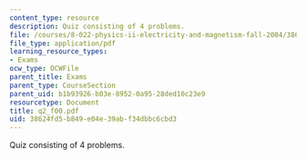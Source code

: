 ```yaml
---
content_type: resource
description: Quiz consisting of 4 problems.
file: /courses/8-022-physics-ii-electricity-and-magnetism-fall-2004/38624fd5b849e04e39abf34dbbc6cbd3_q2_f00.pdf
file_type: application/pdf
learning_resource_types:
- Exams
ocw_type: OCWFile
parent_title: Exams
parent_type: CourseSection
parent_uid: b1b93926-b03e-8952-0a95-28ded10c23e9
resourcetype: Document
title: q2_f00.pdf
uid: 38624fd5-b849-e04e-39ab-f34dbbc6cbd3
---
```

Quiz consisting of 4 problems.

